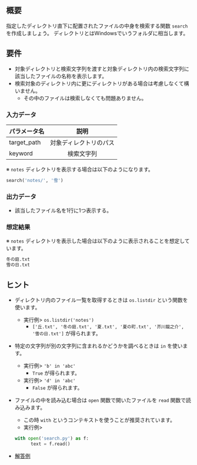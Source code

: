 ## 概要
指定したディレクトリ直下に配置されたファイルの中身を検索する関数 `search` を作成しましょう。
ディレクトリとはWindowsでいうフォルダに相当します。


## 要件
* 対象ディレクトリと検索文字列を渡すと対象ディレクトリ内の検索文字列に該当したファイルの名称を表示します。
* 検索対象のディレクトリ内に更にディレクトリがある場合は考慮しなくて構いません。
  * その中のファイルは検索しなくても問題ありません。

### 入力データ
| パラメータ名   | 説明                |
|:-------------|:-------------------:|
| target_path  | 対象ディレクトリのパス |
| keyword      | 検索文字列           |

※ `notes` ディレクトリを表示する場合は以下のようになります。

```python
search('notes/', '雪')
```

### 出力データ
* 該当したファイル名を1行に1つ表示する。


### 想定結果
※ `notes` ディレクトリを表示した場合は以下のように表示されることを想定しています。

```bash
冬の庭.txt
雪の日.txt
```

## ヒント
* ディレクトリ内のファイル一覧を取得するときは `os.listdir` という関数を使います。
  * 実行例> `os.listdir('notes')`
    * `['丘.txt', '冬の庭.txt', '夏.txt', '夏の町.txt', '芥川龍之介', '雪の日.txt']` が得られます。

* 特定の文字列が別の文字列に含まれるかどうかを調べるときは `in` を使います。
  * 実行例> `'b' in 'abc'`
    * `True` が得られます。
  * 実行例> `'d' in 'abc'`
    * `False` が得られます。

* ファイルの中を読み込む場合は `open` 関数で開いたファイルを `read` 関数で読み込みます。
  * この時 `with` というコンテキストを使うことが推奨されています。
  * 実行例>
  ```python
  with open('search.py') as f:
        text = f.read()
  ```

* [解答例](/answer1/search1.py)